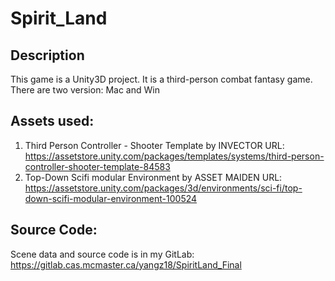 # Spirit_Land

## Description
This game is a Unity3D project.
It is a third-person combat fantasy game.
There are two version: Mac and Win

## Assets used:
1. Third Person Controller - Shooter Template  by INVECTOR
URL: https://assetstore.unity.com/packages/templates/systems/third-person-controller-shooter-template-84583
2. Top-Down Scifi modular Environment by ASSET MAIDEN
URL: https://assetstore.unity.com/packages/3d/environments/sci-fi/top-down-scifi-modular-environment-100524

## Source Code:
Scene data and source code is in my GitLab:
https://gitlab.cas.mcmaster.ca/yangz18/SpiritLand_Final